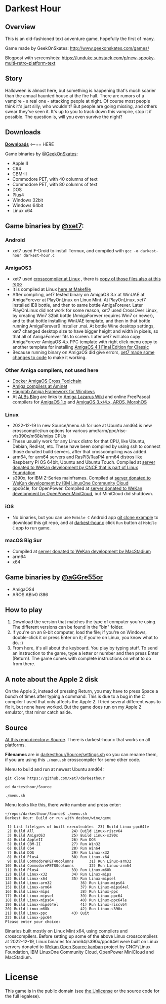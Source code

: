 # Darkest Hour

## Overview

This is an old-fashioned text adventure game, hopefully the first of many.

Game made by GeekOnSkates: http://www.geekonskates.com/games/

Blogpost with screenshots: https://lunduke.substack.com/p/new-spooky-multi-retro-platform-text

## Story

Halloween is almost here, but something is happening that's much scarier than the annual haunted house at the fire hall.
 There are rumors of a vampire - a real one - attacking people at night. 
Of course most people think it's just silly; who wouldn't?  But people are going missing, and others swear they've seen it. 
It's up to you to track down this vampire, stop it if possible.  The question is, will you even survive the night?

## Downloads

[**Downloads**](https://github.com/xet7/darkesthour/tree/main/Original)   <==== HERE

Game binaries by [@GeekOnSkates](https://github.com/GeekOnSkates):

- Apple II
- C64
- CBM-II
- Commodore PET, with 40 columns of text
- Commodore PET, with 80 columns of text
- DOS
- Plus4
- Windows 32bit
- Windows 64bit
- Linux x64

## Game binaries by [@xet7](https://github.com/xet7):

### Android
  - xet7 used F-Droid to install Termux, and compiled with `gcc -o darkest-hour darkest-hour.c`

### AmigaOS3
  - xet7 used [crosscompiler at Linux](http://fengestad.no/m68k-amigaos-toolchain/) , there is [copy of those files also at this repo](https://github.com/xet7/darkesthour/tree/main/Source/archive)
  - It is compiled at Linux [here at Makefile](https://github.com/xet7/darkesthour/blob/main/Source/Makefile#L53)
  - After compiling, xet7 tested binary on AmigaOS 3.x at WinUAE at AmigaForever at PlayOnLinux on Linux Mint. At PlayOnLinux, xet7 installed IE8 bottle, and then to same bottle AmigaForever. Later PlayOnLinux did not work for some reason, xet7 used CrossOver Linux, by creating Win7 32bit bottle (AmigaForever requires Win7 or newer), and to that bottle installing WinUAE template, and then in that bottle running AmigaForever9 installer .msi. At bottle Wine desktop settings, xet7 changed desktop size to have bigger height and width in pixels, so that all of AmigaForever fits to screen. Later xet7 will also copy AmigaForever AmigaOS 4.x PPC template with right click menu copy to another template for installing [AmigaOS 4.1 Final Edition for Classic](https://www.hyperion-entertainment.com/index.php/where-to-buy/direct-downloads)
  - Because running binary on AmigaOS did give errors, [xet7 made some changes to code](https://github.com/xet7/darkesthour/commit/91a28c9d798a78b8a4f977d3e1724d581b621520) to make it working.

### Other Amiga compilers, not used here
  - [Docker AmigaOS Cross Toolchain](https://github.com/sebastianbergmann/docker-amigaos-cross-toolchain)
  - [Amiga compilers at Aminet](http://aminet.net/tree?path=dev)
  - [Haujobb Amiga Framework for Windows](https://github.com/leifo/haujobb-amiga)
  - At [ALBs Blog](https://blog.alb42.de) are links to [Amiga Lazarus Wiki](http://fpcamigawiki.alb42.de/index.php?title=Main_Page) and online FreePascal compilers for [AmigaOS 1.x](http://home.alb42.de/fpamiga13) and [AmigaOS 3.x/4.x, AROS, MorphOS](http://home.alb42.de/fpamiga/)

### Linux
  - 2022-12-19 In new Source/menu.sh for use at Ubuntu amd64 is new crosscompile/run options for various amd/arm/ppc/risc-v/s390x/m68k/mips CPUs
  - These usually work for any Linux distro for that CPU, like Ubuntu, Debian, RedHat, etc. These have been compiled by using ssh to connect those donated build servers, after that crosscompiling was added.
  - arm64, for arm64 servers and RasPi3/RasPi4 arm64 distros like Raspberry Pi OS 64bit, Ubuntu and Ubuntu Touch. Compiled at [server donated to WeKan development by CNCF that is part of Linux Foundation](https://blog.wekan.team/2019/06/wekan-on-raspi3-and-arm64-server-now-works-and-whats-next-with-cncf/)
  - s390x, for IBM Z-Series mainframes.  Compiled at [server donated to WeKan development by IBM LinuxOne Community Cloud](https://www.openmainframeproject.org/blog/2020/11/20/wekan-open-source-kanban-on-s390x)
  - ppc64le, for OpenPower. Compiled at [server donated to WeKan development by OpenPower MiniCloud](https://openpower.ic.unicamp.br/minicloud/), but MiniCloud did shutdown.

### iOS
  - No binaries, but you can use `Mobile C` Android app [git clone example](https://github.com/dztall/ccr_resources/blob/master/Examples/fetch_mobilec_examples.c) to download this git repo, and at [darkest-hour.c](https://raw.githubusercontent.com/xet7/darkesthour/main/Source/darkest-hour.c) click `Run` button at `Mobile C` app to run game.

### macOS Big Sur
  - Compiled at [server donated to WeKan development by MacStadium](https://github.com/wekan/wekan/wiki/Mac)
  - arm64
  - x64

## Game binaries by [@aGGre55or](https://github.com/aGGre55or)

- AmigaOS4
- AROS ABIv0 i386

## How to play

1. Download the version that matches the type of computer you're using.  The different versions can be found in the "bin" folder.
2. If you're on an 8-bit computer, load the file; if you're on Windows, double-click it or press Enter on it; if you're on Linux, you know what to do. :)
3. From here, it's all about the keyboard.  You play by typing stuff.  To send an instruction to the game, type a letter or number and then press Enter (Return).  The game comes with complete instructions on what to do from there.

## A note about the Apple 2 disk

On the Apple 2, instead of pressing Return, you may have to
press Space a bunch of times after typing a command.
This is due to a bug in the C compiler I used that
only affects the Apple 2.
I tried several different ways to fix it, but none have worked.
But the game does run on my Apple 2 emulator, that minor catch aside.

## Source

[At this repo directory: Source](https://github.com/xet7/darkesthour/tree/main/Source).
There is darkest-hour.c that works on all platforms.

**Filenames** are in [darkesthour/Source/settings.sh](https://github.com/xet7/darkesthour/blob/main/Source/settings.sh) so you can rename them,
if you are using this `./menu.sh` crosscompiler for some other code.

Menu to build and run at newest Ubuntu amd64:

```
git clone https://github.com/xet7/darkesthour

cd darkesthour/Source

./menu.sh
```
Menu looks like this, there write number and press enter:
```
~/repos/darkesthour/Source$ ./menu.sh
Darkest Hour: Build or run with dosbox/wine/qemu

 1) List filetypes of built executeables  23) Build Linux-ppc64le
 2) Build All				  24) Build Linux-riscv64
 3) Build AmigaOS3			  25) Build Linux-s390x
 4) Build AppleII			  26) Run DOS
 5) Build CBM-II			  27) Run Win32
 6) Build C64				  28) Run Win64
 7) Build DOS				  29) Run Linux-x32
 8) Build Plus4				  30) Run Linux-x64
 9) Build CommodorePET40columns		  31) Run Linux-arm32
10) Build CommodorePET80columns		  32) Run Linux-arm64
11) Build Plus4				  33) Run Linux-m68k
12) Build Linux-x32			  34) Run Linux-mips
13) Build Linux-x64			  35) Run Linux-mipsel
14) Build Linux-arm32			  36) Run Linux-mips64
15) Build Linux-arm64			  37) Run Linux-mips64el
16) Build Linux-mips			  38) Run Linux-ppc
17) Build Linux-mipsel			  39) Run Linux-ppc64
18) Build Linux-mips64			  40) Run Linux-ppc64le
19) Build Linux-mips64el		  41) Run Linux-riscv64
20) Build Linux-m68k			  42) Run Linux-s390x
21) Build Linux-ppc			  43) Quit
22) Build Linux-ppc64
Please enter your choice:
```

Binaries built mostly on Linux Mint x64, using compilers and crosscompilers.
Before setting up some of the above Linux crosscompilers at 2022-12-19, Linux binaries for arm64/s390x/ppc64el
were built on Linux servers donated to [Wekan Open Source kanban](https://wekan.github.io) project by
CNCF/Linux Foundation, IBM LinuxOne Community Cloud, OpenPower MiniCloud and MacStadium.

# License

This game is in the public domain (see [the Unlicense](http://www.unlicense.org) or the source code for the full legalese).
